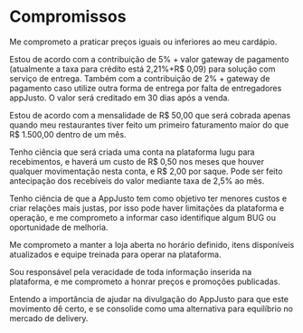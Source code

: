 # Compromissos

Me comprometo a praticar preços iguais ou inferiores ao meu cardápio.

Estou de acordo com a contribuição de 5% + valor gateway de pagamento (atualmente a taxa para crédito está 2,21%+R$ 0,09) para solução com serviço de entrega. Também com a  contribuição de 2% + gateway de pagamento caso utilize outra forma de entrega por falta de entregadores appJusto. O valor será creditado em 30 dias após a venda.

Estou de acordo com a mensalidade de R$ 50,00 que será cobrada apenas quando meu restaurantes tiver feito um primeiro faturamento maior do que R$ 1.500,00 dentro de um mês.

Tenho ciência que será criada uma conta na plataforma Iugu para recebimentos, e haverá um custo de R$ 0,50 nos meses que houver qualquer movimentação nesta conta, e R$ 2,00 por saque. Pode ser feito antecipação dos recebíveis do valor mediante taxa de 2,5% ao mês.

Tenho ciência de que a AppJusto tem como objetivo ter menores custos e criar relações mais justas, por isso pode haver limitações da plataforma e operação, e me comprometo a informar caso identifique algum BUG ou oportunidade de melhoria.

Me comprometo a manter a loja aberta no horário definido, itens disponíveis atualizados e equipe treinada para operar na plataforma.

Sou responsável pela veracidade de toda informação inserida na plataforma, e me comprometo a honrar preços e promoções publicadas.

Entendo a importância de ajudar na divulgação do AppJusto para que este movimento dê certo, e se consolide como uma alternativa para equilíbrio no mercado de delivery.
